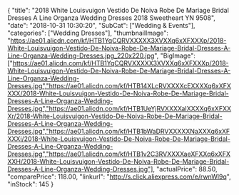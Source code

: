 {
	"title": "2018 White Louisvuigon Vestido De Noiva Robe De Mariage Bridal Dresses A Line Organza Wedding Dresses 2018 Sweetheart YN 9508",
	"date": "2018-10-31 10:30:20",
	"SubCat": ["Wedding & Events"],
	"categories": ["Wedding Dresses"],
	"thumbnailImage": "https://ae01.alicdn.com/kf/HTB1YqCQRVXXXXX3XVXXq6xXFXXXp/2018-White-Louisvuigon-Vestido-De-Noiva-Robe-De-Mariage-Bridal-Dresses-A-Line-Organza-Wedding-Dresses.jpg_220x220.jpg",
	"BigImage": ["https://ae01.alicdn.com/kf/HTB1YqCQRVXXXXX3XVXXq6xXFXXXp/2018-White-Louisvuigon-Vestido-De-Noiva-Robe-De-Mariage-Bridal-Dresses-A-Line-Organza-Wedding-Dresses.jpg","https://ae01.alicdn.com/kf/HTB14XLcRVXXXXcEXXXXq6xXFXXXX/2018-White-Louisvuigon-Vestido-De-Noiva-Robe-De-Mariage-Bridal-Dresses-A-Line-Organza-Wedding-Dresses.jpg","https://ae01.alicdn.com/kf/HTB1UeYjRVXXXXaIXXXXq6xXFXXXr/2018-White-Louisvuigon-Vestido-De-Noiva-Robe-De-Mariage-Bridal-Dresses-A-Line-Organza-Wedding-Dresses.jpg","https://ae01.alicdn.com/kf/HTB1bWaDRVXXXXXNaXXXq6xXFXXXi/2018-White-Louisvuigon-Vestido-De-Noiva-Robe-De-Mariage-Bridal-Dresses-A-Line-Organza-Wedding-Dresses.jpg","https://ae01.alicdn.com/kf/HTB1v2C3RVXXXXaeXFXXq6xXFXXXH/2018-White-Louisvuigon-Vestido-De-Noiva-Robe-De-Mariage-Bridal-Dresses-A-Line-Organza-Wedding-Dresses.jpg"],
	"actualPrice": 88.50,
	"comparePrice": 118.00,
	"linkurl": "http://s.click.aliexpress.com/e/rwnWl9q",
	"inStock": 145
}
